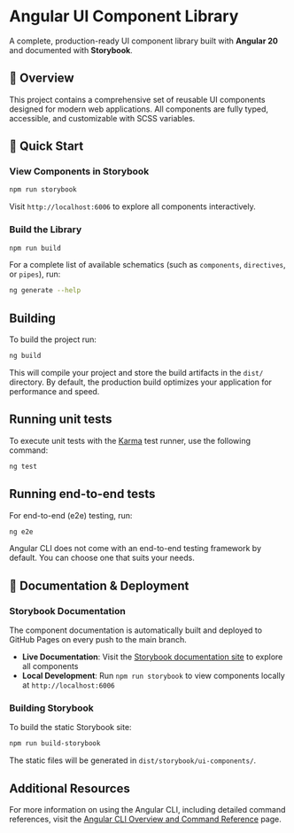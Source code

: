 # Angular UI Component Library

A complete, production-ready UI component library built with **Angular 20** and documented with **Storybook**.

## 🎯 Overview

This project contains a comprehensive set of reusable UI components designed for modern web applications. All components are fully typed, accessible, and customizable with SCSS variables.

## 🚀 Quick Start

### View Components in Storybook

```bash
npm run storybook
```

Visit `http://localhost:6006` to explore all components interactively.

### Build the Library

```bash
npm run build
```

For a complete list of available schematics (such as `components`, `directives`, or `pipes`), run:

```bash
ng generate --help
```

## Building

To build the project run:

```bash
ng build
```

This will compile your project and store the build artifacts in the `dist/` directory. By default, the production build optimizes your application for performance and speed.

## Running unit tests

To execute unit tests with the [Karma](https://karma-runner.github.io) test runner, use the following command:

```bash
ng test
```

## Running end-to-end tests

For end-to-end (e2e) testing, run:

```bash
ng e2e
```

Angular CLI does not come with an end-to-end testing framework by default. You can choose one that suits your needs.

## 📖 Documentation & Deployment

### Storybook Documentation

The component documentation is automatically built and deployed to GitHub Pages on every push to the main branch.

- **Live Documentation**: Visit the [Storybook documentation site](https://kennyheaton.github.io/musical-system/) to explore all components
- **Local Development**: Run `npm run storybook` to view components locally at `http://localhost:6006`

### Building Storybook

To build the static Storybook site:

```bash
npm run build-storybook
```

The static files will be generated in `dist/storybook/ui-components/`.

## Additional Resources

For more information on using the Angular CLI, including detailed command references, visit the [Angular CLI Overview and Command Reference](https://angular.dev/tools/cli) page.

